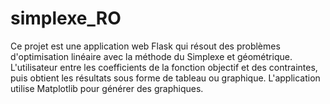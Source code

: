 # simplexe_RO
Ce projet est une application web Flask qui résout des problèmes d'optimisation linéaire avec la méthode du Simplexe et géométrique. L'utilisateur entre les coefficients de la fonction objectif et des contraintes, puis obtient les résultats sous forme de tableau ou graphique. L'application utilise Matplotlib pour générer des graphiques.
